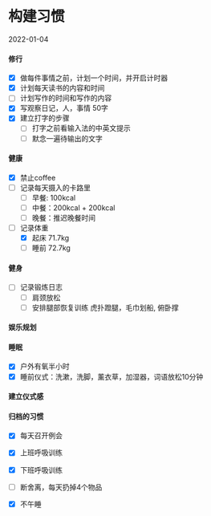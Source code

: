 # 构建习惯

2022-01-04

#### 修行

- [x] 做每件事情之前，计划一个时间，并开启计时器
- [x] 计划每天读书的内容和时间
- [ ] 计划写作的时间和写作的内容
- [x] 写观察日记，人，事情 50字
- [x] 建立打字的步骤
	- [ ] 打字之前看输入法的中英文提示
	- [ ] 默念一遍待输出的文字

#### 健康
- [x] 禁止coffee
- [ ] 记录每天摄入的卡路里
    - [ ] 早餐:  100kcal
    - [ ] 中餐：200kcal + 200kcal
    - [ ] 晚餐：推迟晚餐时间

- [ ] 记录体重
	- [x] 起床 71.7kg
	- [ ] 睡前 72.7kg

#### 健身
- [ ] 记录锻炼日志
    - [ ] 肩颈放松
    - [ ] 安排腿部恢复训练
        虎扑蹬腿，毛巾划船, 俯卧撑

#### 娱乐规划


#### 睡眠

- [x] 户外有氧半小时
- [x] 睡前仪式：洗漱，洗脚，薰衣草，加湿器，词语放松10分钟

#### 建立仪式感


#### 归档的习惯

- [x] 每天召开例会
- [x] 上班呼吸训练
- [x] 下班呼吸训练
- [ ] 断舍离，每天扔掉4个物品
- [x] 不午睡


